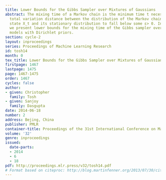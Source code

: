```yaml
---
title: Lower Bounds for the Gibbs Sampler over Mixtures of Gaussians
abstract: The mixing time of a Markov chain is the minimum time t necessary for the
  total variation distance between the distribution of the Markov chain’s current
  state X_t and its stationary distribution to fall below some ε> 0. In this paper,
  we present lower bounds for the mixing time of the Gibbs sampler over Gaussian mixture
  models with Dirichlet priors.
section: cycle-2
layout: inproceedings
series: Proceedings of Machine Learning Research
id: tosh14
month: 0
tex_title: Lower Bounds for the Gibbs Sampler over Mixtures of Gaussians
firstpage: 1467
lastpage: 1475
page: 1467-1475
order: 1467
cycles: false
author:
- given: Christopher
  family: Tosh
- given: Sanjoy
  family: Dasgupta
date: 2014-06-18
number: 2
address: Bejing, China
publisher: PMLR
container-title: Proceedings of the 31st International Conference on Machine Learning
volume: '32'
genre: inproceedings
issued:
  date-parts:
  - 2014
  - 6
  - 18
pdf: http://proceedings.mlr.press/v32/tosh14.pdf
# Format based on citeproc: http://blog.martinfenner.org/2013/07/30/citeproc-yaml-for-bibliographies/
---
```


